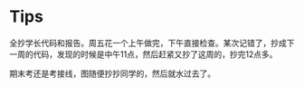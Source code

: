 # Tips

全抄学长代码和报告。周五花一个上午做完，下午直接检查。某次记错了，抄成下一周的代码，发现的时候是中午11点，然后赶紧又抄了这周的，抄完12点多。

期末考还是考接线，图随便抄抄同学的，然后就水过去了。
